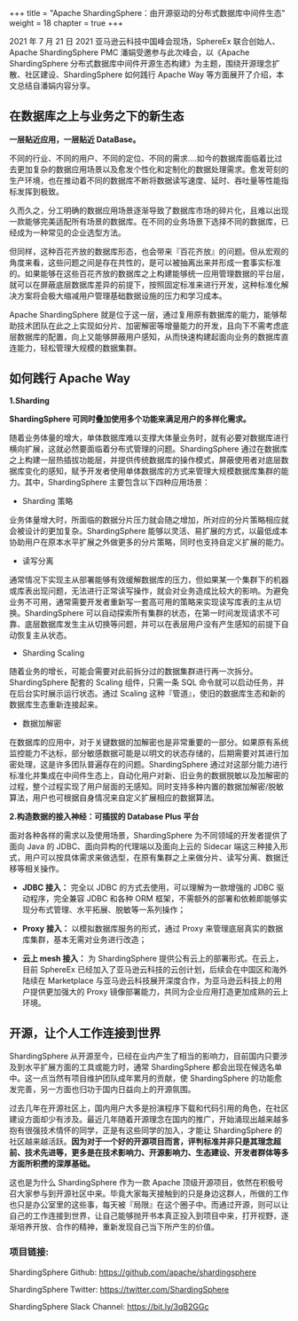 +++
title = "Apache ShardingSphere：由开源驱动的分布式数据库中间件生态"
weight = 18
chapter = true
+++

2021 年 7 月 21 日 2021 亚马逊云科技中国峰会现场，SphereEx 联合创始人、Apache ShardingSphere PMC 潘娟受邀参与此次峰会，以《Apache ShardingSphere 分布式数据库中间件开源生态构建》为主题，围绕开源理念扩散、社区建设、ShardingSphere 如何践行 Apache Way 等方面展开了介绍，本文总结自潘娟内容分享。

## 在数据库之上与业务之下的新生态
**一层贴近应用，一层贴近 DataBase。**

不同的行业、不同的用户、不同的定位、不同的需求....如今的数据库面临着比过去更加复杂的数据应用场景以及愈发个性化和定制化的数据处理需求。愈发苛刻的生产环境，也在推动着不同的数据库不断将数据读写速度、延时、吞吐量等性能指标发挥到极致。

久而久之，分工明确的数据应用场景逐渐导致了数据库市场的碎片化，且难以出现一款能够完美适配所有场景的数据库。在不同的业务场景下选择不同的数据库，已经成为一种常见的企业选型方法。

但同样，这种百花齐放的数据库形态，也会带来『百花齐放』的问题。但从宏观的角度来看，这些问题之间是存在共性的，是可以被抽离出来并形成一套事实标准的。如果能够在这些百花齐放的数据库之上构建能够统一应用管理数据的平台层，就可以在屏蔽底层数据库差异的前提下，按照固定标准来进行开发，这种标准化解决方案将会极大缩减用户管理基础数据设施的压力和学习成本。

Apache ShardingSphere 就是位于这一层，通过复用原有数据库的能力，能够帮助技术团队在此之上实现如分片、加密解密等增量能力的开发，且向下不需考虑底层数据库的配置，向上又能够屏蔽用户感知，从而快速构建起面向业务的数据库直连能力，轻松管理大规模的数据集群。

## 如何践行 Apache Way
**1.Sharding**

**ShardingSphere 可同时叠加使用多个功能来满足用户的多样化需求。**

随着业务体量的增大，单体数据库难以支撑大体量业务时，就有必要对数据库进行横向扩展，这就必然要面临着分布式管理的问题。ShardingSphere 通过在数据库之上构建一层热插拔功能层，并提供传统数据库的操作模式，屏蔽使用者对底层数据库变化的感知，赋予开发者使用单体数据库的方式来管理大规模数据库集群的能力。其中，ShardingSphere 主要包含以下四种应用场景：

* Sharding 策略

业务体量增大时，所面临的数据分片压力就会随之增加，所对应的分片策略相应就会被设计的更加复杂。ShardingSphere 能够以灵活、易扩展的方式，以最低成本协助用户在原本水平扩展之外做更多的分片策略，同时也支持自定义扩展的能力。

* 读写分离

通常情况下实现主从部署能够有效缓解数据库的压力，但如果某一个集群下的机器或库表出现问题，无法进行正常读写操作，就会对业务造成比较大的影响。为避免业务不可用，通常需要开发者重新写一套高可用的策略来实现读写库表的主从切换。ShardingSphere 可以自动探索所有集群的状态，在第一时间发现请求不可靠、底层数据库发生主从切换等问题，并可以在表层用户没有产生感知的前提下自动恢复主从状态。

* Sharding Scaling

随着业务的增长，可能会需要对此前拆分过的数据集群进行再一次拆分。ShardingSphere 配套的 Scaling 组件，只需一条 SQL 命令就可以启动任务，并在后台实时展示运行状态。通过 Scaling 这种『管道』，使旧的数据库生态和新的数据库生态重新连接起来。

* 数据加解密

在数据库的应用中，对于关键数据的加解密也是非常重要的一部分。如果原有系统监控能力不达标，部分敏感数据可能是以明文的状态存储的，后期需要对其进行加密处理，这是许多团队普遍存在的问题。ShardingSphere 通过对这部分能力进行标准化并集成在中间件生态上，自动化用户对新、旧业务的数据脱敏以及加解密的过程，整个过程实现了用户层面的无感知。同时支持多种内置的数据加解密/脱敏算法，用户也可根据自身情况来自定义扩展相应的数据算法。

**2.构造数据的接入神经：可插拔的 Database Plus 平台**

面对各种各样的需求以及使用场景，ShardingSphere 为不同领域的开发者提供了面向 Java 的 JDBC、面向异构的代理端以及面向上云的 Sidecar 端这三种接入形式，用户可以按具体需求来做选型，在原有集群之上来做分片、读写分离、数据迁移等相关操作。

* **JDBC 接入：** 完全以 JDBC 的方式去使用，可以理解为一款增强的 JDBC 驱动程序，完全兼容 JDBC 和各种 ORM 框架，不需额外的部署和依赖即能够实现分布式管理、水平拓展、脱敏等一系列操作；

* **Proxy 接入：** 以模拟数据库服务的形式，通过 Proxy 来管理底层真实的数据库集群，基本无需对业务进行改造；

* **云上 mesh 接入：** 为 ShardingSphere 提供公有云上的部署形式。在云上，目前 SphereEx 已经加入了亚马逊云科技的云创计划，后续会在中国区和海外陆续在 Marketplace 与亚马逊云科技展开深度合作，为亚马逊云科技上的用户提供更加强大的 Proxy 镜像部署能力，共同为企业应用打造更加成熟的云上环境。



## 开源，让个人工作连接到世界
ShardingSphere 从开源至今，已经在业内产生了相当的影响力，目前国内只要涉及到水平扩展方面的工具或能力时，通常 ShardingSphere 都会出现在候选名单中。这一点当然有项目维护团队成年累月的贡献，使 ShardingSphere 的功能愈发完善，另一方面也归功于国内日益向上的开源氛围。

过去几年在开源社区上，国内用户大多是扮演程序下载和代码引用的角色，在社区建设方面却少有涉及。最近几年随着开源理念在国内的推广，开始涌现出越来越多抱有很强技术情怀的同学，正是有这些同学的加入，才能让 ShardingSphere 的社区越来越活跃。**因为对于一个好的开源项目而言，评判标准并非只是其理念超前、技术先进等，更多是在技术影响力、开源影响力、生态建设、开发者群体等多方面所积攒的深厚基础。**

这也是为什么 ShardingSphere 作为一款 Apache 顶级开源项目，依然在积极号召大家参与到开源社区中来。毕竟大家每天接触到的只是身边这群人，所做的工作也只是办公室里的这些事，每天被『局限』在这个圈子中。而通过开源，则可以让自己的工作连接到世界，让自己能够抛开书本真正投入到项目中来，打开视野，逐渐培养开放、合作的精神，重新发现自己当下所产生的价值。

### 项目链接:

ShardingSphere Github: https://github.com/apache/shardingsphere

ShardingSphere Twitter: https://twitter.com/ShardingSphere

ShardingSphere Slack Channel: https://bit.ly/3qB2GGc

